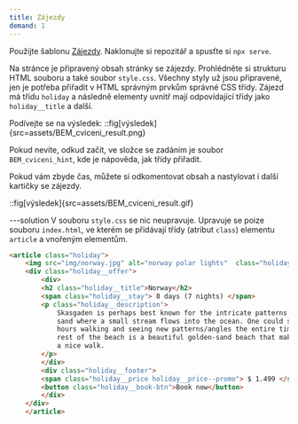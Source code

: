 ```yaml
---
title: Zájezdy
demand: 1
---
```


Použijte šablonu [Zájezdy](https://github.com/Czechitas-podklady-WEB/BEM-cviceni).
Naklonujte si repozitář a spusťte si `npx serve`.

Na stránce je připravený obsah stránky se zájezdy. Prohlédněte si strukturu HTML souboru a také soubor `style.css`.
Všechny styly už jsou připravené, jen je potřeba přiřadit v HTML správným prvkům správné CSS třídy. Zájezd má třídu `holiday` a následně elementy uvnitř mají odpovídající třídy jako `holiday__title` a další.

Podívejte se na výsledek:
::fig[výsledek]{src=assets/BEM_cviceni_result.png}

Pokud nevíte, odkud začít, ve složce se zadáním je soubor `BEM_cviceni_hint`, kde je nápověda, jak třídy přiřadit.

Pokud vám zbyde čas, můžete si odkomentovat obsah a nastylovat i další kartičky se zájezdy.

::fig[výsledek]{src=assets/BEM_cviceni_result.gif}

---solution
V souboru `style.css` se nic neupravuje. Upravuje se poize souboru `index.html`, ve kterém se přidávají třídy (atribut `class`) elementu `article` a vnořeným elementům.

```html
<article class="holiday">
    <img src="img/norway.jpg" alt="norway polar lights"  class="holiday__picture"/>
    <div class="holiday__offer">
        <div>
        <h2 class="holiday__title">Norway</h2>
        <span class="holiday__stay"> 8 days (7 nights) </span>
        <p class="holiday__description">
            Skasgaden is perhaps best known for the intricate patterns in the
            sand where a small stream flows into the ocean. One could spend
            hours walking and seeing new patterns/angles the entire time. The
            rest of the beach is a beautiful golden-sand beach that makes for
            a nice walk.
        </p>
        </div>
        <div class="holiday__footer">
        <span class="holiday__price holiday__price--promo"> $ 1.499 </span>
        <button class="holiday__book-btn">Book now</button>
        </div>
    </div>
    </article>
```